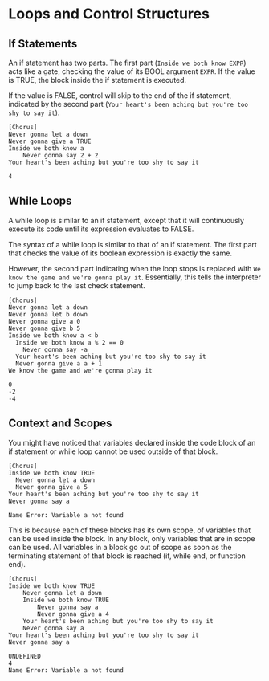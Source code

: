 # Loops and Control Structures

## If Statements

An if statement has two parts. The first part (```Inside we both know EXPR```) acts like a gate, checking the value of its BOOL argument ```EXPR```. If the value is TRUE, the block inside the if statement is executed.

If the value is FALSE, control will skip to the end of the if statement, indicated by the second part (```Your heart's been aching but you're too shy to say it```).

```
[Chorus]
Never gonna let a down
Never gonna give a TRUE
Inside we both know a
    Never gonna say 2 + 2
Your heart's been aching but you're too shy to say it
```

```
4
```

## While Loops

A while loop is similar to an if statement, except that it will continuously execute its code until its expression evaluates to FALSE.

The syntax of a while loop is similar to that of an if statement. The first part that checks the value of its boolean expression is exactly the same.

However, the second part indicating when the loop stops is replaced with ```We know the game and we're gonna play it```. Essentially, this tells the interpreter to jump back to the last check statement.

```
[Chorus]
Never gonna let a down
Never gonna let b down
Never gonna give a 0
Never gonna give b 5
Inside we both know a < b
  Inside we both know a % 2 == 0
    Never gonna say -a
  Your heart's been aching but you're too shy to say it
  Never gonna give a a + 1
We know the game and we're gonna play it
```

```
0
-2
-4
```

## Context and Scopes

You might have noticed that variables declared inside the code block of an if statement or while loop cannot be used outside of that block.

```
[Chorus]
Inside we both know TRUE
  Never gonna let a down
  Never gonna give a 5
Your heart's been aching but you're too shy to say it
Never gonna say a
```

```
Name Error: Variable a not found
```

This is because each of these blocks has its own scope, of variables that can be used inside the block. In any block, only variables that are in scope can be used. All variables in a block go out of scope as soon as the terminating statement of that block is reached (if, while end, or function end).

```
[Chorus]
Inside we both know TRUE
    Never gonna let a down
    Inside we both know TRUE
        Never gonna say a
        Never gonna give a 4
    Your heart's been aching but you're too shy to say it
    Never gonna say a
Your heart's been aching but you're too shy to say it
Never gonna say a
```

```
UNDEFINED
4
Name Error: Variable a not found
```
